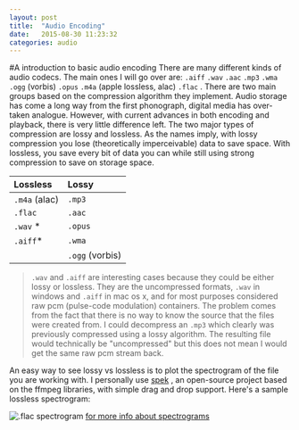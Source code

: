```yaml
---
layout: post
title:  "Audio Encoding"
date:   2015-08-30 11:23:32
categories: audio
---
```

#A introduction to basic audio encoding
There are many different kinds of audio codecs. The main ones I will go over are: `.aiff` `.wav` `.aac` `.mp3` `.wma` `.ogg` (vorbis) `.opus` `.m4a` (apple lossless, alac) `.flac` .
There are two main groups based on the compression algorithm they implement. 
Audio storage has come a long way from the first phonograph, digital media has over-taken analogue.
However, with current advances in both encoding and playback, there is very little difference left.
The two major types of compression are lossy and lossless. As the names imply, with lossy compression you lose (theoretically imperceivable) data to save space.
With lossless, you save every bit of data you can while still using strong compression to save on storage space.

| Lossless    | Lossy |
|:-------------   |:------------- |
| `.m4a` (alac)    | `.mp3`  |
| `.flac`    | `.aac`  | 
| `.wav` *   | `.opus` | 
| `.aiff`*	  | `.wma` |
|			  | `.ogg` (vorbis) |
    
	

>`.wav` and `.aiff` are interesting cases because they could be either lossy or lossless. 
They are the uncompressed formats, `.wav` in windows and `.aiff` in mac os x, and for most purposes considered raw pcm (pulse-code modulation) containers.
The problem comes from the fact that there is no way to know the source that the files were created from. 
I could decompress an `.mp3` which clearly was previously compressed using a lossy algorithm. 
The resulting file would technically be "uncompressed" but this does not mean I would get the same raw pcm stream back.

An easy way to see lossy vs lossless is to plot the spectrogram of the file you are working with.
I personally use [spek](http://spek.cc/) , an open-source project based on the ffmpeg libraries, with simple drag and drop support.
Here's a sample lossless spectrogram:

![.flac spectrogram](https://raw.githubusercontent.com/knaik94/knaik94.github.io/master/images/spek1.JPG)
[for more info about spectrograms](https://en.wikipedia.org/wiki/Spectrogram)





 
